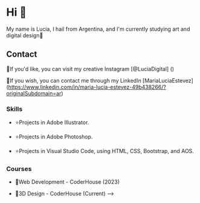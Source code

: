 # Hi 👋

My name is Lucia, I hail from Argentina, and I'm currently studying art and digital design🎨

## Contact

💙If you'd like, you can visit my creative Instagram [@LuciaDigital] ()

🩷If you wish, you can contact me through my LinkedIn [MariaLuciaEstevez] (https://www.linkedin.com/in/maria-lucia-estevez-49b438266/?originalSubdomain=ar)

### Skills

- ⭐Projects in Adobe Illustrator.

- ⭐Projects in Adobe Photoshop.

- ⭐Projects in Visual Studio Code, using HTML, CSS, Bootstrap, and AOS.

### Courses
- 📓Web Development - CoderHouse (2023)

- 📓3D Design - CoderHouse (Current)
-->
